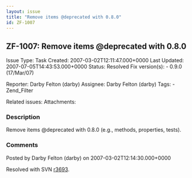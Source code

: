 ```yaml
---
layout: issue
title: "Remove items @deprecated with 0.8.0"
id: ZF-1007
---
```


ZF-1007: Remove items @deprecated with 0.8.0
--------------------------------------------

 Issue Type: Task Created: 2007-03-02T12:11:47.000+0000 Last Updated: 2007-07-05T14:43:53.000+0000 Status: Resolved Fix version(s): - 0.9.0 (17/Mar/07)
 
 Reporter:  Darby Felton (darby)  Assignee:  Darby Felton (darby)  Tags: - Zend\_Filter
 
 Related issues: 
 Attachments: 
### Description

Remove items @deprecated with 0.8.0 (e.g., methods, properties, tests).

 

 

### Comments

Posted by Darby Felton (darby) on 2007-03-02T12:14:30.000+0000

Resolved with SVN [r3693](http://framework.zend.com/fisheye/changelog/Zend_Framework/?cs=3693).

 

 